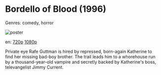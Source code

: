 # Bordello of Blood (1996)

Genres: comedy, horror

![poster](http://image.tmdb.org/t/p/w500/k3DDcdfIfwKubjcFWqIkVL7cQFC.jpg)

en:
  [720p](magnet:?xt=urn:btih:b512bca13ebb93d5e0cdc6a55d9e6ef02bccf174&dn=Bordello+of+Blood+%281996%29+720p+BrRip+x264+-+YIFY&tr=udp%3A%2F%2Ftracker.openbittorrent.com%3A80%2Fannounce&tr=udp%3A%2F%2Fglotorrents.pw%3A6969%2Fannounce&tr=udp%3A%2F%2Ftracker.openbittorrent.com%3A80%2Fannounce&tr=udp%3A%2F%2Ftracker.opentrackr.org%3A1337%2Fannounce&tr=udp%3A%2F%2Fzer0day.to%3A1337%2Fannounce&tr=udp%3A%2F%2Ftracker.coppersurfer.tk%3A6969%2Fannounce)
  [1080p](magnet:?xt=urn:btih:18d8cabdf315ab350a2005d0fb1444f7672ae228&dn=Bordello+of+Blood+%281996%29+1080p+BrRip+x264+-+YIFY&tr=udp%3A%2F%2Ftracker.openbittorrent.com%3A80%2Fannounce&tr=udp%3A%2F%2Fglotorrents.pw%3A6969%2Fannounce&tr=udp%3A%2F%2Ftracker.openbittorrent.com%3A80%2Fannounce&tr=udp%3A%2F%2Ftracker.opentrackr.org%3A1337%2Fannounce&tr=udp%3A%2F%2Fzer0day.to%3A1337%2Fannounce&tr=udp%3A%2F%2Ftracker.coppersurfer.tk%3A6969%2Fannounce)
  


Private eye Rafe Guttman is hired by repressed, born-again Katherine to find her missing bad-boy brother. The trail leads him to a whorehouse run by a thousand-year-old vampire and secretly backed by Katherine's boss, televangelist Jimmy Current.